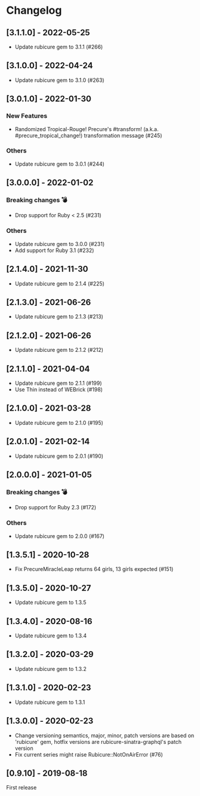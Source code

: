 Changelog
=========

## [3.1.1.0] - 2022-05-25

* Update rubicure gem to 3.1.1 (#266)

## [3.1.0.0] - 2022-04-24

* Update rubicure gem to 3.1.0 (#263)

## [3.0.1.0] - 2022-01-30

### New Features
* Randomized Tropical-Rouge! Precure's #transform! (a.k.a. #precure_tropical_change!) transformation message (#245)

### Others
* Update rubicure gem to 3.0.1 (#244)

## [3.0.0.0] - 2022-01-02

### Breaking changes :bomb:
* Drop support for Ruby < 2.5 (#231)

### Others
* Update rubicure gem to 3.0.0 (#231)
* Add support for Ruby 3.1 (#232)

## [2.1.4.0] - 2021-11-30

* Update rubicure gem to 2.1.4 (#225)

## [2.1.3.0] - 2021-06-26

* Update rubicure gem to 2.1.3 (#213)

## [2.1.2.0] - 2021-06-26

* Update rubicure gem to 2.1.2 (#212)

## [2.1.1.0] - 2021-04-04

* Update rubicure gem to 2.1.1 (#199)
* Use Thin instead of WEBrick (#198)

## [2.1.0.0] - 2021-03-28

* Update rubicure gem to 2.1.0 (#195)

## [2.0.1.0] - 2021-02-14

* Update rubicure gem to 2.0.1 (#190)

## [2.0.0.0] - 2021-01-05

### Breaking changes :bomb:
* Drop support for Ruby 2.3 (#172)

### Others
* Update rubicure gem to 2.0.0 (#167)

## [1.3.5.1] - 2020-10-28

* Fix PrecureMiracleLeap returns 64 girls, 13 girls expected (#151)

## [1.3.5.0] - 2020-10-27

* Update rubicure gem to 1.3.5

## [1.3.4.0] - 2020-08-16

* Update rubicure gem to 1.3.4

## [1.3.2.0] - 2020-03-29

* Update rubicure gem to 1.3.2

## [1.3.1.0] - 2020-02-23

* Update rubicure gem to 1.3.1

## [1.3.0.0] - 2020-02-23

* Change versioning semantics, major, minor, patch versions are based on 'rubicure' gem, hotfix versions are rubicure-sinatra-graphql's patch version
* Fix current series might raise Rubicure::NotOnAirError (#76)

## [0.9.10] - 2019-08-18

First release
